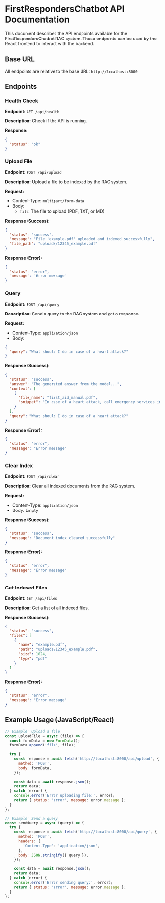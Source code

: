 # FirstRespondersChatbot API Documentation

This document describes the API endpoints available for the FirstRespondersChatbot RAG system. These endpoints can be used by the React frontend to interact with the backend.

## Base URL

All endpoints are relative to the base URL: `http://localhost:8000`

## Endpoints

### Health Check

**Endpoint:** `GET /api/health`

**Description:** Check if the API is running.

**Response:**
```json
{
  "status": "ok"
}
```

### Upload File

**Endpoint:** `POST /api/upload`

**Description:** Upload a file to be indexed by the RAG system.

**Request:**
- Content-Type: `multipart/form-data`
- Body:
  - `file`: The file to upload (PDF, TXT, or MD)

**Response (Success):**
```json
{
  "status": "success",
  "message": "File 'example.pdf' uploaded and indexed successfully",
  "file_path": "uploads/12345_example.pdf"
}
```

**Response (Error):**
```json
{
  "status": "error",
  "message": "Error message"
}
```

### Query

**Endpoint:** `POST /api/query`

**Description:** Send a query to the RAG system and get a response.

**Request:**
- Content-Type: `application/json`
- Body:
```json
{
  "query": "What should I do in case of a heart attack?"
}
```

**Response (Success):**
```json
{
  "status": "success",
  "answer": "The generated answer from the model...",
  "context": [
    {
      "file_name": "first_aid_manual.pdf",
      "snippet": "In case of a heart attack, call emergency services immediately..."
    }
  ],
  "query": "What should I do in case of a heart attack?"
}
```

**Response (Error):**
```json
{
  "status": "error",
  "message": "Error message"
}
```

### Clear Index

**Endpoint:** `POST /api/clear`

**Description:** Clear all indexed documents from the RAG system.

**Request:**
- Content-Type: `application/json`
- Body: Empty

**Response (Success):**
```json
{
  "status": "success",
  "message": "Document index cleared successfully"
}
```

**Response (Error):**
```json
{
  "status": "error",
  "message": "Error message"
}
```

### Get Indexed Files

**Endpoint:** `GET /api/files`

**Description:** Get a list of all indexed files.

**Response (Success):**
```json
{
  "status": "success",
  "files": [
    {
      "name": "example.pdf",
      "path": "uploads/12345_example.pdf",
      "size": 1024,
      "type": "pdf"
    }
  ]
}
```

**Response (Error):**
```json
{
  "status": "error",
  "message": "Error message"
}
```

## Example Usage (JavaScript/React)

```javascript
// Example: Upload a file
const uploadFile = async (file) => {
  const formData = new FormData();
  formData.append('file', file);
  
  try {
    const response = await fetch('http://localhost:8000/api/upload', {
      method: 'POST',
      body: formData,
    });
    
    const data = await response.json();
    return data;
  } catch (error) {
    console.error('Error uploading file:', error);
    return { status: 'error', message: error.message };
  }
};

// Example: Send a query
const sendQuery = async (query) => {
  try {
    const response = await fetch('http://localhost:8000/api/query', {
      method: 'POST',
      headers: {
        'Content-Type': 'application/json',
      },
      body: JSON.stringify({ query }),
    });
    
    const data = await response.json();
    return data;
  } catch (error) {
    console.error('Error sending query:', error);
    return { status: 'error', message: error.message };
  }
};
``` 